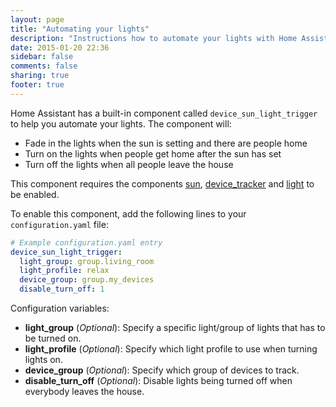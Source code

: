 ```yaml
---
layout: page
title: "Automating your lights"
description: "Instructions how to automate your lights with Home Assistant."
date: 2015-01-20 22:36
sidebar: false
comments: false
sharing: true
footer: true
---
```


Home Assistant has a built-in component called `device_sun_light_trigger` to help you automate your lights. The component will:

 * Fade in the lights when the sun is setting and there are people home
 * Turn on the lights when people get home after the sun has set
 * Turn off the lights when all people leave the house

This component requires the components [sun](/components/sun.html), [device_tracker](/components/device_tracker.html) and [light](/components/light.html) to be enabled.

To enable this component, add the following lines to your `configuration.yaml` file:

```yaml
# Example configuration.yaml entry
device_sun_light_trigger:
  light_group: group.living_room
  light_profile: relax
  device_group: group.my_devices
  disable_turn_off: 1
```

Configuration variables:

- **light_group** (*Optional*): Specify a specific light/group of lights that has to be turned on.
- **light_profile** (*Optional*): Specify which light profile to use when turning lights on.
- **device_group** (*Optional*): Specify which group of devices to track.
- **disable_turn_off** (*Optional*): Disable lights being turned off when everybody leaves the house.


